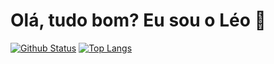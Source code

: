 # Olá, tudo bom? Eu sou o Léo 👋 #

[![Github Status](https://github-readme-stats.vercel.app/api?username=Aschtward)](https://github.com/anuraghazra/github-readme-stats)
[![Top Langs](https://github-readme-stats.vercel.app/api/top-langs/?username=Aschtward)](https://github.com/anuraghazra/github-readme-stats)
